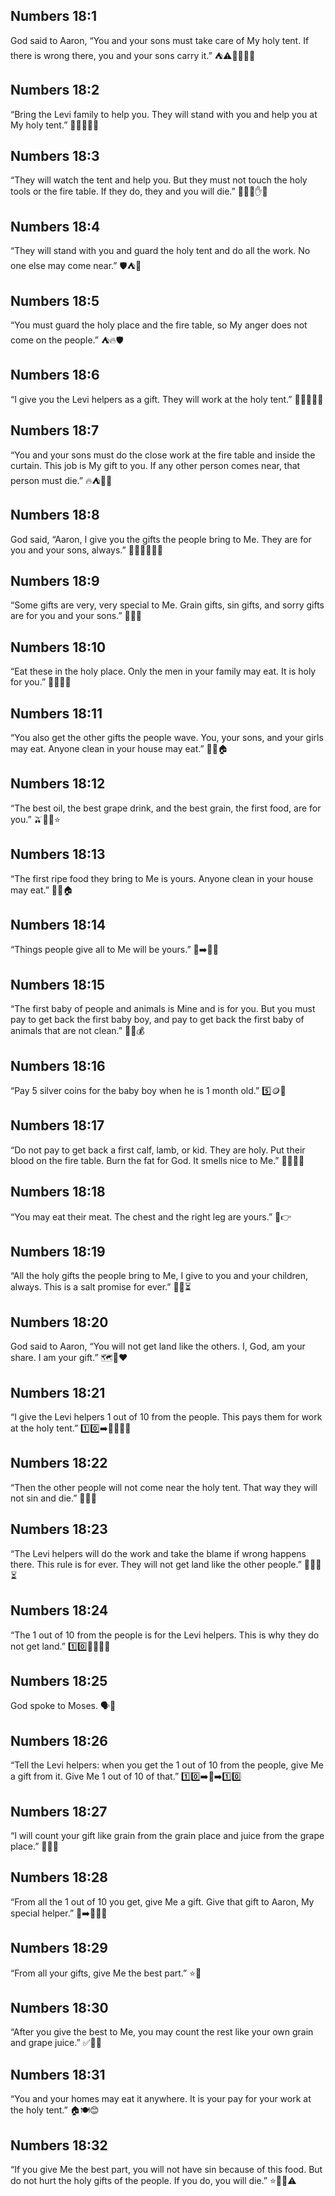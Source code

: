 ## Numbers 18:1
God said to Aaron, “You and your sons must take care of My holy tent. If there is wrong there, you and your sons carry it.” ⛺⚠️👨‍🦳👦👦
## Numbers 18:2
“Bring the Levi family to help you. They will stand with you and help you at My holy tent.” 🧑‍🤝‍🧑⛺🤝
## Numbers 18:3
“They will watch the tent and help you. But they must not touch the holy tools or the fire table. If they do, they and you will die.” 👀⛺🔥✋🚫
## Numbers 18:4
“They will stand with you and guard the holy tent and do all the work. No one else may come near.” 🛡️⛺🚷
## Numbers 18:5
“You must guard the holy place and the fire table, so My anger does not come on the people.” ⛺🔥🛡️
## Numbers 18:6
“I give you the Levi helpers as a gift. They will work at the holy tent.” 🎁🧑‍🤝‍🧑⛺
## Numbers 18:7
“You and your sons must do the close work at the fire table and inside the curtain. This job is My gift to you. If any other person comes near, that person must die.” 🔥⛺🧵🚫
## Numbers 18:8
God said, “Aaron, I give you the gifts the people bring to Me. They are for you and your sons, always.” 🎁🙌👨‍🦳👦👦
## Numbers 18:9
“Some gifts are very, very special to Me. Grain gifts, sin gifts, and sorry gifts are for you and your sons.” 🌾🙏💗
## Numbers 18:10
“Eat these in the holy place. Only the men in your family may eat. It is holy for you.” 🍞⛺👨‍👦
## Numbers 18:11
“You also get the other gifts the people wave. You, your sons, and your girls may eat. Anyone clean in your house may eat.” 🍞🎁🏠
## Numbers 18:12
“The best oil, the best grape drink, and the best grain, the first food, are for you.” 🫒🍇🌾⭐
## Numbers 18:13
“The first ripe food they bring to Me is yours. Anyone clean in your house may eat.” 🍎🥇🏠
## Numbers 18:14
“Things people give all to Me will be yours.” 🎁➡️👨‍🦳
## Numbers 18:15
“The first baby of people and animals is Mine and is for you. But you must pay to get back the first baby boy, and pay to get back the first baby of animals that are not clean.” 👶🐑💰
## Numbers 18:16
“Pay 5 silver coins for the baby boy when he is 1 month old.” 5️⃣🪙👶
## Numbers 18:17
“Do not pay to get back a first calf, lamb, or kid. They are holy. Put their blood on the fire table. Burn the fat for God. It smells nice to Me.” 🐄🐑🐐🔥
## Numbers 18:18
“You may eat their meat. The chest and the right leg are yours.” 🍖👉
## Numbers 18:19
“All the holy gifts the people bring to Me, I give to you and your children, always. This is a salt promise for ever.” 🧂🤝⏳
## Numbers 18:20
God said to Aaron, “You will not get land like the others. I, God, am your share. I am your gift.” 🗺️🚫❤️
## Numbers 18:21
“I give the Levi helpers 1 out of 10 from the people. This pays them for work at the holy tent.” 1️⃣0️⃣➡️🧑‍🤝‍🧑⛺
## Numbers 18:22
“Then the other people will not come near the holy tent. That way they will not sin and die.” 🚷⛺✅
## Numbers 18:23
“The Levi helpers will do the work and take the blame if wrong happens there. This rule is for ever. They will not get land like the other people.” 🧑‍🔧⛺⏳
## Numbers 18:24
“The 1 out of 10 from the people is for the Levi helpers. This is why they do not get land.” 1️⃣0️⃣🎁🧑‍🤝‍🧑
## Numbers 18:25
God spoke to Moses. 🗣️👴
## Numbers 18:26
“Tell the Levi helpers: when you get the 1 out of 10 from the people, give Me a gift from it. Give Me 1 out of 10 of that.” 1️⃣0️⃣➡️🎁➡️1️⃣0️⃣
## Numbers 18:27
“I will count your gift like grain from the grain place and juice from the grape place.” 🌾🍇✅
## Numbers 18:28
“From all the 1 out of 10 you get, give Me a gift. Give that gift to Aaron, My special helper.” 🎁➡️🙏👨‍🦳
## Numbers 18:29
“From all your gifts, give Me the best part.” ⭐🎁
## Numbers 18:30
“After you give the best to Me, you may count the rest like your own grain and grape juice.” ✅🌾🍇
## Numbers 18:31
“You and your homes may eat it anywhere. It is your pay for your work at the holy tent.” 🏠🍽️😊
## Numbers 18:32
“If you give Me the best part, you will not have sin because of this food. But do not hurt the holy gifts of the people. If you do, you will die.” ⭐🎁✅⚠️
